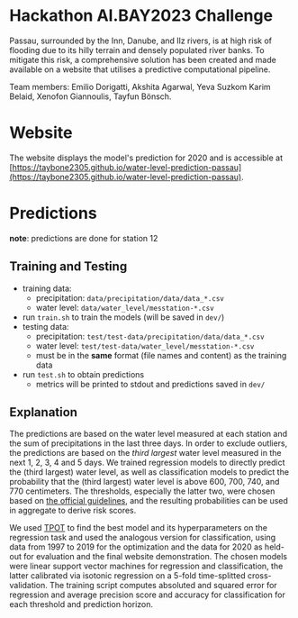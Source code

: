 # Hackathon AI.BAY2023 Challenge
Passau, surrounded by the Inn, Danube, and Ilz rivers, is at high risk of flooding due to its hilly terrain and densely populated river banks. To mitigate this risk, a comprehensive solution has been created and made available on a website that utilises a predictive computational pipeline.

Team members: Emilio Dorigatti, Akshita Agarwal, Yeva Suzkom Karim Belaid, Xenofon Giannoulis, Tayfun Bönsch.

# Website
The website displays the model's prediction for 2020 and is accessible at [https://taybone2305.github.io/water-level-prediction-passau](https://taybone2305.github.io/water-level-prediction-passau).

# Predictions

**note**: predictions are done for station 12

## Training and Testing
 - training data:
    - precipitation: `data/precipitation/data/data_*.csv`
    - water level: `data/water_level/messtation-*.csv`
 - run `train.sh` to train the models (will be saved in `dev/`)
 - testing data:
    - precipitation: `test/test-data/precipitation/data/data_*.csv`
    - water level: `test/test-data/water_level/messtation-*.csv`
    - must be in the **same** format (file names and content) as the training data
 - run `test.sh` to obtain predictions
    - metrics will be printed to stdout and predictions saved in `dev/`

## Explanation
The predictions are based on the water level measured at each station and the sum of precipitations in the last three days.
In order to exclude outliers, the predictions are based on the *third largest* water level measured in the next 1, 2, 3, 4 and 5 days.
We trained regression models to directly predict the (third largest) water level, as well as classification models to predict the probability that the (third largest) water level is above 600, 700, 740, and 770 centimeters.
The thresholds, especially the latter two, were chosen based on [the official guidelines](https://www.hochwasser-passau.de/en/#pegelstaende), and the resulting probabilities can be used in aggregate to derive risk scores.

We used [TPOT](https://github.com/EpistasisLab/tpot) to find the best model and its hyperparameters on the regression task and used the analogous version for classification, using data from 1997 to 2019 for the optimization and the data for 2020 as held-out for evaluation and the final website demonstration.
The chosen models were linear support vector machines for regression and classification, the latter calibrated via isotonic regression on a 5-fold time-splitted cross-validation.
The training script computes absoluted and squared error for regression and average precision score and accuracy for classification for each threshold and prediction horizon.
